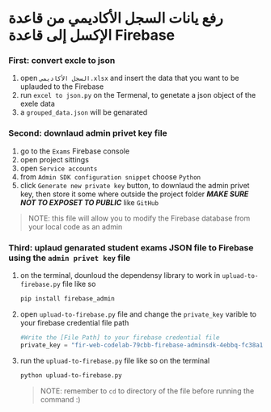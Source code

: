 # رفع يانات السجل الأكاديمي من قاعدة الإكسل إلى قاعدة Firebase

### First: convert excle to json
1. open `السجل الأكاديمي.xlsx` and insert the data that you want to be uplauded to the Firebase
2. run `excel to json.py` on the Termenal, to genetate a json object of the exele data
3. a `grouped_data.json` will be genarated

### Second: downlaud admin privet key file
1. go to the `Exams` Firebase console
2. open project sittings
3. open `Service accounts`
4. from `Admin SDK configuration snippet` choose `Python`
5. click `Generate new private key` button, to downlaud the admin privet key, then store it some where outside the project folder ***MAKE SURE NOT TO EXPOSET TO PUBLIC*** like `GitHub`

> NOTE: this file will allow you to modify the Firebase database from your local code as an admin

### Third: uplaud genarated student exams JSON file to Firebase using the `admin privet key` file
1. on the terminal, dounloud the dependensy library to work in `upluad-to-firebase.py` file like so
    ```bash
    pip install firebase_admin
    ```
2. open `upluad-to-firebase.py` file and change the `private_key` varible to your firebase credential file path
    ```python
    #Write the [File Path] to your firebase credential file
    private_key = "fir-web-codelab-79cbb-firebase-adminsdk-4ebbq-fc38a1d45d.json"
    ```
3. run the `upluad-to-firebase.py` file like so on the terminal
    ```bash
    python upluad-to-firebase.py
    ```
    > NOTE: remember to `cd` to directory of the file before running the command :)